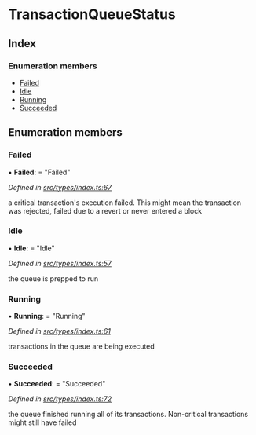 # TransactionQueueStatus

## Index

### Enumeration members

* [Failed](transactionqueuestatus.md#failed)
* [Idle](transactionqueuestatus.md#idle)
* [Running](transactionqueuestatus.md#running)
* [Succeeded](transactionqueuestatus.md#succeeded)

## Enumeration members

### Failed

• **Failed**: = "Failed"

_Defined in_ [_src/types/index.ts:67_](https://github.com/PolymathNetwork/polymesh-sdk/blob/1221e467/src/types/index.ts#L67)

a critical transaction's execution failed. This might mean the transaction was rejected, failed due to a revert or never entered a block

### Idle

• **Idle**: = "Idle"

_Defined in_ [_src/types/index.ts:57_](https://github.com/PolymathNetwork/polymesh-sdk/blob/1221e467/src/types/index.ts#L57)

the queue is prepped to run

### Running

• **Running**: = "Running"

_Defined in_ [_src/types/index.ts:61_](https://github.com/PolymathNetwork/polymesh-sdk/blob/1221e467/src/types/index.ts#L61)

transactions in the queue are being executed

### Succeeded

• **Succeeded**: = "Succeeded"

_Defined in_ [_src/types/index.ts:72_](https://github.com/PolymathNetwork/polymesh-sdk/blob/1221e467/src/types/index.ts#L72)

the queue finished running all of its transactions. Non-critical transactions might still have failed

